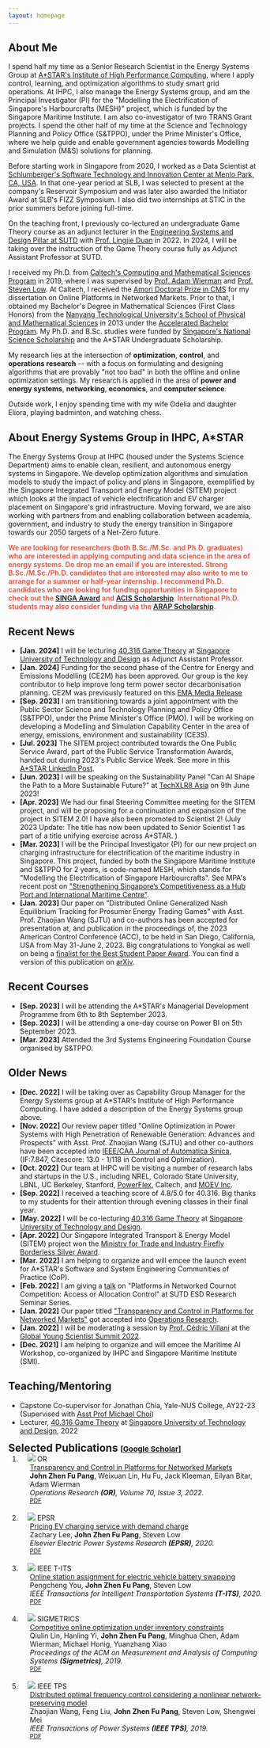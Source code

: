 ```yaml
---
layout: homepage
---
```


## About Me

I spend half my time as a Senior Research Scientist in the Energy Systems Group at [A\*STAR's Institute of High Performance Computing](https://www.a-star.edu.sg/ihpc), where I apply control, learning, and optimization algorithms to study smart grid operations. At IHPC, I also manage the Energy Systems group, and am the Principal Investigator (PI) for the "Modelling the Electrification of Singapore's Harbourcrafts (MESH)" project, which is funded by the Singapore Maritime Institute. I am also co-investigator of two TRANS Grant projects. I spend the other half of my time at the Science and Technology Planning and Policy Office (S&TPPO), under the Prime Minister's Office, where we help guide and enable government agencies towards Modelling and Simulation (M&S) solutions for planning. 

Before starting work in Singapore from 2020, I worked as a Data Scientist at [Schlumberger's Software Technology and Innovation Center at Menlo Park, CA, USA](https://www.slb.com/). In that one-year period at SLB, I was selected to present at the company's Reservoir Symposium and was later also awarded the Initiator Award at SLB's FIZZ Symposium. I also did two internships at STIC in the prior summers before joining full-time. 

On the teaching front, I previously co-lectured an undergraduate Game Theory course as an adjunct lecturer in the [Engineering Systems and Design Pillar at SUTD](https://esd.sutd.edu.sg/) with [Prof. Lingjie Duan](https://esd.sutd.edu.sg/people/faculty/lingjie-duan) in 2022. In 2024, I will be taking over the instruction of the Game Theory course fully as Adjunct Assistant Professor at SUTD. 

I received my Ph.D. from [Caltech's Computing and Mathematical Sciences Program](https://www.cms.caltech.edu/) in 2019, where I was supervised by [Prof. Adam Wierman](https://adamwierman.com/) and [Prof. Steven Low](http://netlab.caltech.edu/). At Caltech, I received the [Amori Doctoral Prize in CMS](https://www.cms.caltech.edu/academics/honors) for my dissertation on Online Platforms in Networked Markets. Prior to that, I obtained my Bachelor's Degree in Mathematical Sciences (First Class Honors) from the [Nanyang Technological University's School of Physical and Mathematical Sciences](https://www.ntu.edu.sg/spms) in 2013 under the [Accelerated Bachelor Program](https://www.ntu.edu.sg/cee/current-students/undergraduate/accelerated-bachelor-programme-(abp)). My Ph.D. and B.Sc. studies were funded by [Singapore's National Science Scholarship](https://www.a-star.edu.sg/Scholarships/for-graduate-studies/national-science-scholarship-phd) and the A\*STAR Undergraduate Scholarship.  

My research lies at the intersection of **optimization**, **control**, and **operations research** -- with a focus on formulating and designing algorithms that are provably "not too bad" in both the offline and online optimization settings. My research is applied in the area of **power and energy systems**, **networking**, **economics**, and **computer science**.

Outside work, I enjoy spending time with my wife Odelia and daughter Eliora, playing badminton, and watching chess. 

## About Energy Systems Group in IHPC, A\*STAR

The Energy Systems Group at IHPC (housed under the Systems Science Department) aims to enable clean, resilient, and autonomous energy systems in Singapore. We develop optimization algorithms and simulation models to study the impact of policy and plans in Singapore, exemplified by the Singapore Integrated Transport and Energy Model (SITEM) project which looks at the impact of vehicle electrification and EV charger placement on Singapore's grid infrastructure. Moving forward, we are also working with partners from and enabling collaboration between academia, government, and industry to study the energy transition in Singapore towards our 2050 targets of a Net-Zero future. 

<strong style="color:#e74d3c; font-weight:600"> We are looking for researchers (both B.Sc./M.Sc. and Ph.D. graduates) who are interested in applying computing and data science in the area of energy systems. Do drop me an email if you are interested. Strong B.Sc./M.Sc./Ph.D. candidates that are interested may also write to me to arrange for a summer or half-year internship. I recommend Ph.D. candidates who are looking for funding opportunities in Singapore to check out the [SINGA Award](https://www.a-star.edu.sg/Scholarships/for-graduate-studies/singapore-international-graduate-award-singa) and [ACIS Scholarship](https://www.a-star.edu.sg/Scholarships/for-graduate-studies/a-star-cis-scholarship). International Ph.D. students may also consider funding via the [ARAP Scholarship](https://www.a-star.edu.sg/Scholarships/for-graduate-studies/a-star-research-attachment-programme). </strong>

## Recent News

- **[Jan. 2024]** I will be lecturing [40.316 Game Theory](https://esd.sutd.edu.sg/courses/40316-game-theory/) at [Singapore University of Technology and Design](https://www.sutd.edu.sg/) as Adjunct Assistant Professor.
- **[Jan. 2024]** Funding for the second phase of the Centre for Energy and Emissions Modelling (CE2M) has been approved. Our group is the key contributor to help improve long term power sector decarbonisation planning. CE2M was previously featured on this [EMA Media Release](https://www.spgroup.com.sg/about-us/media-resources/news-and-media-releases/Leveraging-Digital-Solutions-to-Future-Proof-Singapore-s-Energy-Grid)
- **[Sep. 2023]** I am transitioning towards a joint appointment with the Public Sector Science and Technology Planning and Policy Office (S&TPPO), under the Prime Minister's Office (PMO). I will be working on developing a Modelling and Simulation Capability Center in the area of energy, emissions, environment and sustainability (CE3S). 
- **[Jul. 2023]** The SITEM project contributed towards the One Public Service Award, part of the Public Service Transformation Awards, handed out during 2023's Public Service Week. See more in this [A*STAR LinkedIn Post](https://www.linkedin.com/posts/astarsg_facesofastar-psw2023-activity-7082282023930757120-NAEO?utm_source=share&utm_medium=member_desktop). 
- **[Jun. 2023]** I will be speaking on the Sustainability Panel "Can AI Shape the Path to a More Sustainable Future?" at [TechXLR8 Asia](https://asiatechxsg.com/techxlr8asia/) on 9th June 2023! 
- **[Apr. 2023]** We had our final Steering Committee meeting for the SITEM project, and will be proposing for a continuation and expansion of the project in SITEM 2.0! I have also been promoted to Scientist 2! (July 2023 Update: The title has now been updated to Senior Scientist 1 as part of a title unifying exercise across A*STAR. ) 
- **[Mar. 2023]** I will be the Principal Investigator (PI) for our new project on charging infrastructure for electrification of the maritime industry in Singapore. This project, funded by both the Singapore Maritime Institute and S&TPPO for 2 years, is code-named MESH, which stands for "Modelling the Electrification of Singapore Harbourcrafts". See MPA's recent post on ["Strengthening Singapore’s Competitiveness as a Hub Port and International Maritime Centre"](https://www.mpa.gov.sg/media-centre/details/strenghtening-singapore-s-competitveness-as-a-hub-port-and-international-maritime-centre).
- **[Jan. 2023]** Our paper on "Distributed Online Generalized Nash Equilibrium Tracking for Prosumer Energy Trading Games" with Asst. Prof. Zhaojian Wang (SJTU) and co-authors has been accepted for presentation at, and publication in the proceedings of, the 2023 American Control Conference (ACC), to be held in San Diego, California, USA from May 31-June 2, 2023. Big congratulations to Yongkai as well on being a [finalist for the Best Student Paper Award](https://acc2023.a2c2.org/student-activities/). You can find a version of this publication on [arXiv](https://arxiv.org/abs/2210.02323). 


## Recent Courses

- **[Sep. 2023]** I will be attending the A*STAR's Managerial Development Programme from 6th to 8th September 2023.
- **[Sep. 2023]** I will be attending a one-day course on Power BI on 5th September 2023. 
- **[Mar. 2023]** Attended the 3rd Systems Engineering Foundation Course organised by S&TPPO. 
  
## Older News

- **[Dec. 2022]** I will be taking over as Capability Group Manager for the Energy Systems group at A\*STAR's Institute of High Performance Computing. I have added a description of the Energy Systems group above. 
- **[Nov. 2022]** Our review paper titled "Online Optimization in Power Systems with High Penetration of Renewable Generation: Advances and Prospects" with Asst. Prof. Zhaojian Wang (SJTU) and other co-authors have been accepted into [IEEE/CAA Journal of Automatica Sinica](https://ieeexplore.ieee.org/xpl/RecentIssue.jsp?punumber=6570654), (IF:7.847, Citescore: 13.0 - 1/118 in Control and Optimization).
- **[Oct. 2022]**  Our team at IHPC will be visiting a number of research labs and startups in the U.S., including NREL, Colorado State University, LBNL, UC Berkeley, Stanford, [PowerFlex](https://www.powerflex.com/), Caltech, and [MOEV Inc](https://www.moevinc.com/). 
- **[Sep. 2022]**  I received a teaching score of 4.8/5.0 for 40.316. Big thanks to my students for their attention through evening classes in their final year. 
- **[May. 2022]**  I will be co-lecturing [40.316 Game Theory](https://esd.sutd.edu.sg/courses/40316-game-theory/) at [Singapore University of Technology and Design](https://www.sutd.edu.sg/). 
- **[Apr. 2022]**  Our Singapore Integrated Transport & Energy Model (SITEM) project won the [Ministry for Trade and Industry Firefly Borderless Silver Award](https://www.tum-create.edu.sg/news/tumcreate-researchers-recognised-contributions-singapores-2040-vision-all-vehicles-run-cleaner).
- **[Mar. 2022]**  I am helping to organize and will emcee the launch event for A\*STAR's Software and System Engineering Communities of Practice (CoP). 
- **[Feb. 2022]**  I am giving a [talk](https://esd.sutd.edu.sg/news-events/research-seminar-series/john-pang-astar-platforms-in-networked-cournot-competition-access-or-allocation-control/) on "Platforms in Networked Cournot Competition: Access or Allocation Control" at SUTD ESD Research Seminar Series. 
- **[Jan. 2022]**  Our paper titled ["Transparency and Control in Platforms for Networked Markets"](https://pubsonline.informs.org/doi/abs/10.1287/opre.2021.2244) got accepted into [Operations Research](https://pubsonline.informs.org/journal/opre).
- **[Jan. 2022]**  I will be moderating a session by [Prof. C&#233;dric Villani](https://www.cedricvillani.org/) at the [Global Young Scientist Summit 2022](https://www.nrf.gov.sg/gyss/home). 
- **[Dec. 2021]**  I am helping to organize and will emcee the Maritime AI Workshop, co-organized by IHPC and Singapore Maritime Institute (SMI).


## Teaching/Mentoring

- Capstone Co-supervisor for Jonathan Chia, Yale-NUS College, AY22-23 (Supervised with [Asst Prof Michael Choi](https://www.yale-nus.edu.sg/faculty/michael-choi/))
- Lecturer, [40.316 Game Theory](https://esd.sutd.edu.sg/courses/40316-game-theory/) at [Singapore University of Technology and Design](https://www.sutd.edu.sg/), 2022

<h2 id="publications" style="margin: 2px 0px -15px;">Selected Publications <temp style="font-size:15px;">[</temp><a href="https://scholar.google.com/citations?user=mQZqPVAAAAAJ&hl=en&oi=ao" target="_blank" style="font-size:15px;">Google Scholar</a><temp style="font-size:15px;">]</temp><temp style="font-size:15px;"></temp></h2>

<div class="publications">
<ol class="bibliography">
<li>
<div class="pub-row">
  <div class="col-sm-3 abbr" style="position: relative;padding-right: 15px;padding-left: 15px;">
    <img src="./assets/img/orpe_figure.png" class="teaser img-fluid z-depth-1">
            <abbr class="badge">OR</abbr>
  </div>
  <div id="pang2022orpe" class="col-sm-9" style="position: relative;width: 100%;padding-right: 15px;padding-left: 20px;">
      <div class="title"><a href="https://pubsonline.informs.org/doi/abs/10.1287/opre.2021.2244">Transparency and Control in Platforms for Networked Markets</a></div>
      <div class="author"><strong>John Zhen Fu Pang</strong>, Weixuan Lin, Hu Fu, Jack Kleeman, Eilyan Bitar, Adam Wierman</div>
      <div class="periodical"><em>Operations Research <strong>(OR)</strong>, Volume 70, Issue 3, 2022.</em>
      </div>
    <div class="links">
      <a href="https://pubsonline.informs.org/doi/abs/10.1287/opre.2021.2244" class="btn btn-sm z-depth-0" role="button" target="_blank" style="font-size:12px;">PDF</a>
    </div>
  </div>
</div>
</li>

  <br>

<li>
<div class="pub-row">
  <div class="col-sm-3 abbr" style="position: relative;padding-right: 15px;padding-left: 15px;">
    <img src="./assets/img/epsr_figure.png" class="teaser img-fluid z-depth-1">
            <abbr class="badge">EPSR</abbr>
  </div>
  <div id="lee2020epsr" class="col-sm-9" style="position: relative;width: 100%;padding-right: 15px;padding-left: 20px;">
      <div class="title"><a href="https://par.nsf.gov/servlets/purl/10202834">Pricing EV charging service with demand charge</a></div>
      <div class="author">Zachary Lee, <strong>John Zhen Fu Pang</strong>, Steven Low</div>
      <div class="periodical"><em> Elsevier Electric Power Systems Research <strong>(EPSR)</strong>, 2020.</em>
      </div>
    <div class="links">
      <a href="https://par.nsf.gov/servlets/purl/10202834" class="btn btn-sm z-depth-0" role="button" target="_blank" style="font-size:12px;">PDF</a>
    </div>
  </div>
</div>
</li>
  
  

  <br>

<li>
<div class="pub-row">
  <div class="col-sm-3 abbr" style="position: relative;padding-right: 15px;padding-left: 15px;">
    <img src="./assets/img/tits_figure.png" class="teaser img-fluid z-depth-1">
            <abbr class="badge">IEEE T-ITS</abbr>
  </div>
  <div id="you2020tits" class="col-sm-9" style="position: relative;width: 100%;padding-right: 15px;padding-left: 20px;">
      <div class="title"><a href="https://authors.library.caltech.edu/106994/1/09254167.pdf">Online station assignment for electric vehicle battery swapping</a></div>
      <div class="author">Pengcheng You, <strong>John Zhen Fu Pang</strong>, Steven Low</div>
      <div class="periodical"><em> IEEE Transactions for Intelligent Transportation Systems <strong>(T-ITS)</strong>, 2020.</em>
      </div>
    <div class="links">
      <a href="https://authors.library.caltech.edu/106994/1/09254167.pdf" class="btn btn-sm z-depth-0" role="button" target="_blank" style="font-size:12px;">PDF</a>
    </div>
  </div>
</div>
</li>
  
  <br>

<li>
<div class="pub-row">
  <div class="col-sm-3 abbr" style="position: relative;padding-right: 15px;padding-left: 15px;">
    <img src="./assets/img/sigmetrics_figure.png" class="teaser img-fluid z-depth-1">
            <abbr class="badge">SIGMETRICS</abbr>
  </div>
  <div id="lin2019sigmetrics" class="col-sm-9" style="position: relative;width: 100%;padding-right: 15px;padding-left: 20px;">
      <div class="title"><a href="https://core.ac.uk/download/pdf/216301973.pdf">Competitive online optimization under inventory constraints</a></div>
      <div class="author">Qiulin Lin, Hanling Yi, <strong>John Zhen Fu Pang</strong>, Minghua Chen, Adam Wierman, Michael Honig, Yuanzhang Xiao </div>
      <div class="periodical"><em> Proceedings of the ACM on Measurement and Analysis of Computing Systems <strong>(Sigmetrics)</strong>, 2019.</em>
      </div>
    <div class="links">
      <a href="https://core.ac.uk/download/pdf/216301973.pdf" class="btn btn-sm z-depth-0" role="button" target="_blank" style="font-size:12px;">PDF</a>
    </div>
  </div>
</div>
</li>

  <br>

<li>
<div class="pub-row">
  <div class="col-sm-3 abbr" style="position: relative;padding-right: 15px;padding-left: 15px;">
    <img src="./assets/img/tps2019_figure.png" class="teaser img-fluid z-depth-1">
            <abbr class="badge">IEEE TPS</abbr>
  </div>
  <div id="wang2019tps" class="col-sm-9" style="position: relative;width: 100%;padding-right: 15px;padding-left: 20px;">
      <div class="title"><a href="https://arxiv.org/pdf/1709.01543">Distributed optimal frequency control considering a nonlinear network-preserving model</a></div>
      <div class="author">Zhaojian Wang, Feng Liu, <strong>John Zhen Fu Pang</strong>, Steven Low, Shengwei Mei</div>
      <div class="periodical"><em> IEEE Transactions of Power Systems <strong>(IEEE TPS)</strong>, 2019.</em>
      </div>
    <div class="links">
      <a href="https://arxiv.org/pdf/1709.01543" class="btn btn-sm z-depth-0" role="button" target="_blank" style="font-size:12px;">PDF</a>
    </div>
  </div>
</div>
</li>
  

